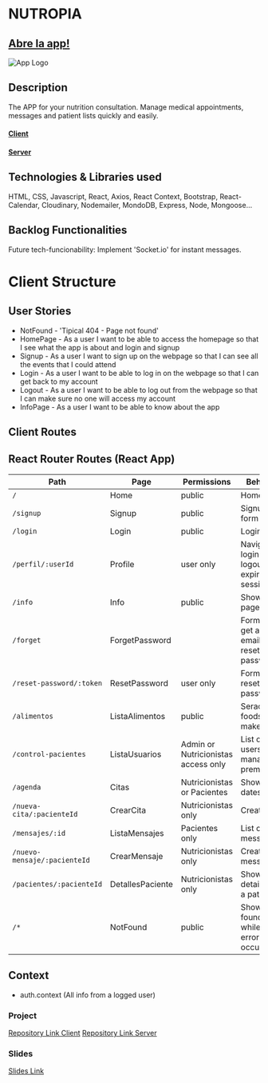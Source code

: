 
# NUTROPIA 
## [Abre la app!](https://nutropia.netlify.app)

![App Logo](https://nutropia.netlify.app/assets/logopeque-DDSpl9Xh.png)

## Description
The APP for your nutrition consultation. Manage medical appointments, messages and patient lists quickly and easily.

#### [Client](https://github.com/MDasier/client-nutropia)
#### [Server](https://github.com/MDasier/server-nutropia)

## Technologies & Libraries used

HTML, CSS, Javascript, React, Axios, React Context, Bootstrap, React-Calendar, Cloudinary, Nodemailer, MondoDB, Express, Node, Mongoose...

## Backlog Functionalities

Future tech-funcionability: Implement 'Socket.io' for instant messages.

# Client Structure
## User Stories
- NotFound - 'Tipical 404 - Page not found' 
- HomePage - As a user I want to be able to access the homepage so that I see what the app is about and login and signup
- Signup - As a user I want to sign up on the webpage so that I can see all the events that I could attend
- Login - As a user I want to be able to log in on the webpage so that I can get back to my account
- Logout - As a user I want to be able to log out from the webpage so that I can make sure no one will access my account
- InfoPage - As a user I want to be able to know about the app



## Client Routes
## React Router Routes (React App)

| Path                        | Page               |  Permissions                          | Behavior                                                      |
| --------------------------- | -------------------| ------------------------------------  | ------------------------------------------------------------  |
| `/`                         | Home               |  public                               | Home page                                                     |
| `/signup`                   | Signup             |  public                               | Signup form                                                   |
| `/login`                    | Login              |  public                               | Login form                                                    |
| `/perfil/:userId`           | Profile            |  user only                            | Navigate to login after logout, expire session                |
| `/info`                     | Info               |  public                               | Shows info page                                               |
| `/forget`                   | ForgetPassword     |                                       | Form for get an email to reset password                       |
| `/reset-password/:token`    | ResetPassword      |  user only                            | Form for reset password                                       |
| `/alimentos`                | ListaAlimentos     |  public                               | Serach foods for make diets                                   |
| `/control-pacientes`        | ListaUsuarios      |  Admin or Nutricionistas access only  | List of users to manage premissions                           |
| `/agenda`                   | Citas              |  Nutricionistas or Pacientes          | Shows all dates                                               |
| `/nueva-cita/:pacienteId`   | CrearCita          |  Nutricionistas only                  | Create date                                                   |
| `/mensajes/:id`             | ListaMensajes      |  Pacientes only                       | List of messages                                              |
| `/nuevo-mensaje/:pacienteId`| CrearMensaje       |  Nutricionistas only                  | Create messages                                               |
| `/pacientes/:pacienteId`    | DetallesPaciente   |  Nutricionistas only                  | Shows all details from a patient                              |
| `/*`                        | NotFound           |  public                               | Shows Not found page while an error occurs                    |


  
## Context
- auth.context (All info from a logged user)
  
### Project
[Repository Link Client](https://github.com/MDasier/client-nutropia)
[Repository Link Server](https://github.com/MDasier/server-nutropia)

### Slides
[Slides Link](https://docs.google.com/presentation/d/1Bet4KJOQ9EM7SXLSm5I0N1cHcoJFe-wz4bcz9D3E3Ng/edit?usp=sharing)